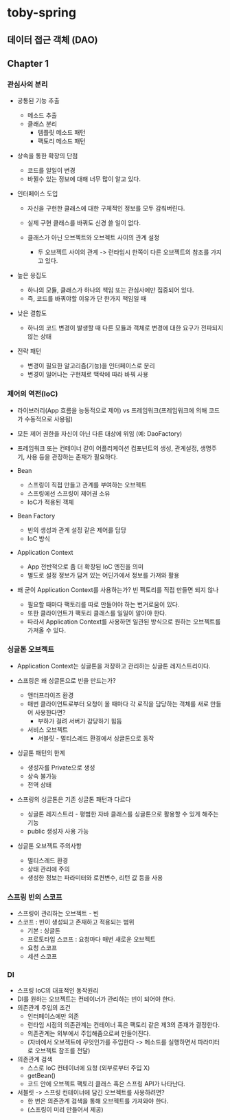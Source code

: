 # toby-spring

## 데이터 접근 객체 (DAO)

## Chapter 1
### 관심사의 분리
- 공통된 기능 추출
  - 메소드 추출
  - 클래스 분리
    - 템플릿 메소드 패턴
    - 팩토리 메소드 패턴
    
- 상속을 통한 확장의 단점
  - 코드를 일일이 변경
  - 바뀔수 있는 정보에 대해 너무 많이 알고 있다.
  
- 인터페이스 도입
  - 자신을 구현한 클래스에 대한 구체적인 정보를 모두 감춰버린다.
  - 실제 구현 클래스를 바꿔도 신경 쓸 일이 없다.

  - 클래스가 아닌 오브젝트와 오브젝트 사이의 관계 설정
    - 두 오브젝트 사이의 관계 -> 런타임시 한쪽이 다른 오브젝트의 참조를 가지고 있다.

- 높은 응집도
  - 하나의 모듈, 클래스가 하나의 책임 또는 관심사에만 집중되어 있다.
  - 즉, 코드를 바꿔야할 이유가 단 한가지 책임일 때
- 낮은 결합도
  - 하나의 코드 변경이 발생할 때 다른 모듈과 객체로 변경에 대한 요구가 전파되지 않는 상태

- 전략 패턴
  - 변경이 필요한 알고리즘(기능)을 인터페이스로 분리
  - 변경이 일어나는 구현체로 맥락에 따라 바꿔 사용

### 제어의 역전(IoC)
- 라이브러리(App 흐름을 능동적으로 제어) vs 프레임워크(프레임워크에 의해 코드가 수동적으로 사용됨)
- 모든 제어 권한을 자신이 아닌 다른 대상에 위임 (예: DaoFactory)
- 프레임워크 또는 컨테이너 같이 어플리케이션 컴포넌트의 생성, 관계설정, 생명주기, 사용 등을 관장하는 존재가 필요하다.

- Bean
  - 스프링이 직접 만들고 관계를 부여하는 오브젝트
  - 스프링에선 스프링이 제어권 소유
  - IoC가 적용된 객체

- Bean Factory
  - 빈의 생성과 관계 설정 같은 제어를 담당
  - IoC 방식

- Application Context
  - App 전반적으로 좀 더 확장된 IoC 엔진을 의미
  - 별도로 설정 정보가 담겨 있는 어딘가에서 정보를 가져와 활용

- 왜 굳이 Application Context를 사용하는가? 빈 팩토리를 직접 만들면 되지 않나
  - 필요할 때마다 팩토리를 따로 만들어야 하는 번거로움이 있다.
  - 또한 클라이언트가 팩토리 클래스를 일일이 알아야 한다.
  - 따라서 Application Context를 사용하면 일관된 방식으로 원하는 오브젝트를 가져올 수 있다.

### 싱글톤 오브젝트
- Application Context는 싱글톤을 저장하고 관리하는 싱글톤 레지스트리이다.
- 스프링은 왜 싱글톤으로 빈을 만드는가?
  - 앤터프라이즈 환경
  - 매번 클라이언트로부터 요청이 올 때마다 각 로직을 담당하는 객체를 새로 만들어 사용한다면?
    - 부하가 걸려 서버가 감당하기 힘듬
  - 서비스 오브젝트
    - 서블릿 - 멀티스레드 환경에서 싱글톤으로 동작
  
- 싱글톤 패턴의 한계
  - 생성자를 Private으로 생성
  - 상속 불가능
  - 전역 상태
- 스프링의 싱글톤은 기존 싱글톤 패턴과 다르다
  - 싱글톤 레지스트리 - 평범한 자바 클래스를 싱글톤으로 활용할 수 있게 해주는 기능
  - public 생성자 사용 가능
- 싱글톤 오브젝트 주의사항
  - 멀티스레드 환경
  - 상태 관리에 주의
  - 생성한 정보는 파라미터와 로컨변수, 리턴 값 등을 사용

### 스프링 빈의 스코프
- 스프링이 관리하는 오브젝트 - 빈
- 스코프 : 빈이 생성되고 존재하고 적용되는 범위
  - 기본 : 싱글톤
  - 프로토타입 스코프 : 요청마다 매번 새로운 오브젝트
  - 요청 스코프
  - 세션 스코프

### DI
- 스프링 IoC의 대표적인 동작원리
- DI를 원하는 오브젝트는 컨테이너가 관리하는 빈이 되어야 한다.
- 의존관계 주입의 조건
  - 인터페이스에만 의존
  - 런타임 시점의 의존관계는 컨테이너 혹은 팩토리 같은 제3의 존재가 결정한다.
  - 의존관계는 외부에서 주입해줌으로써 만들어진다.
  - (자바에서 오브젝트에 무엇인가를 주입한다 -> 메소드를 실행하면서 파라미터로 오브젝트 참조를 전달)
- 의존관계 검색
  - 스스로 IoC 컨테이너에 요청 (외부로부터 주입 X)
  - getBean()
  - 코드 안에 오브젝트 팩토리 클래스 혹은 스프링 API가 나타난다.
- 서블릿 -> 스프링 컨테이너에 담긴 오브젝트를 사용하려면?
  - 한 번은 의존관계 검색을 통해 오브젝트를 가져와야 한다.
  - (스프링이 미리 만들어서 제공)
